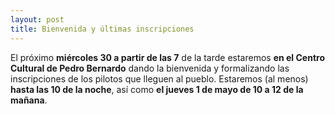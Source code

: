 ```yaml
---
layout: post
title: Bienvenida y últimas inscripciones
---
```


El próximo **miércoles 30 a partir de las 7** de la tarde estaremos **en el Centro Cultural de Pedro Bernardo** dando la bienvenida y formalizando las inscripciones de los pilotos que lleguen al pueblo. Estaremos (al menos) **hasta las 10 de la noche**, así como **el jueves 1 de mayo de 10 a 12 de la mañana**.


